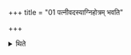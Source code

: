 +++
title = "01 पत्नीवदस्याग्निहोत्रम् भवति"

+++

<details><summary>थिते</summary>

1. His (sacrificer's) Agnihotra is accompanied by his wife.
</details>
